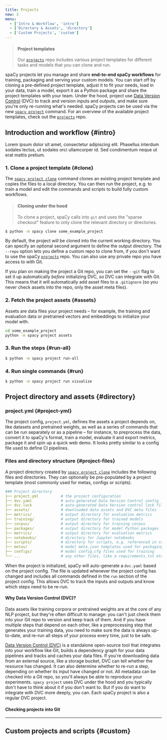 ```yaml
---
title: Projects
new: 3
menu:
  - ['Intro & Workflow', 'intro']
  - ['Directory & Assets', 'directory']
  - ['Custom Projects', 'custom']
---
```


> #### Project templates
>
> Our [`projects`](https://github.com/explosion/projects) repo includes various
> project templates for different tasks and models that you can clone and run.

<!-- TODO: write more about templates in aside -->

spaCy projects let you manage and share **end-to-end spaCy workflows** for
training, packaging and serving your custom models. You can start off by cloning
a pre-defined project template, adjust it to fit your needs, load in your data,
train a model, export it as a Python package and share the project templates
with your team. Under the hood, project use
[Data Version Control](https://dvc.org) (DVC) to track and version inputs and
outputs, and make sure you're only re-running what's needed. spaCy projects can
be used via the new [`spacy project`](/api/cli#project) command. For an overview
of the available project templates, check out the
[`projects`](https://github.com/explosion/projects) repo.

## Introduction and workflow {#intro}

<!-- TODO: decide how to introduce concept -->

<Project id="some_example_project">

Lorem ipsum dolor sit amet, consectetur adipiscing elit. Phasellus interdum
sodales lectus, ut sodales orci ullamcorper id. Sed condimentum neque ut erat
mattis pretium.

</Project>

### 1. Clone a project template {#clone}

The [`spacy project clone`](/api/cli#project-clone) command clones an existing
project template and copies the files to a local directory. You can then run the
project, e.g. to train a model and edit the commands and scripts to build fully
custom workflows.

> #### Cloning under the hood
>
> To clone a project, spaCy calls into `git` and uses the "sparse checkout"
> feature to only clone the relevant directory or directories.

```bash
$ python -m spacy clone some_example_project
```

By default, the project will be cloned into the current working directory. You
can specify an optional second argument to define the output directory. The
`--repo` option lets you define a custom repo to clone from, if you don't want
to use the spaCy [`projects`](https://github.com/explosion/projects) repo. You
can also use any private repo you have access to with Git.

If you plan on making the project a Git repo, you can set the `--git` flag to
set it up automatically _before_ initializing DVC, so DVC can integrate with
Git. This means that it will automatically add asset files to a `.gitignore` (so
you never check assets into the repo, only the asset meta files).

### 2. Fetch the project assets {#assets}

Assets are data files your project needs – for example, the training and
evaluation data or pretrained vectors and embeddings to initialize your model
with. <!-- TODO: ... -->

```bash
cd some_example_project
python -m spacy project assets
```

### 3. Run the steps {#run-all}

```bash
$ python -m spacy project run-all
```

### 4. Run single commands {#run}

```bash
$ python -m spacy project run visualize
```

## Project directory and assets {#directory}

### project.yml {#project-yml}

The project config, `project.yml`, defines the assets a project depends on, like
datasets and pretrained weights, as well as a series of commands that can be run
separately or as a pipeline – for instance, to preprocess the data, convert it
to spaCy's format, train a model, evaluate it and export metrics, package it and
spin up a quick web demo. It looks pretty similar to a config file used to
define CI pipelines.

<!-- TODO: include example etc. -->

### Files and directory structure {#project-files}

A project directory created by [`spacy project clone`](/api/cli#project-clone)
includes the following files and directories. They can optionally be
pre-populated by a project template (most commonly used for metas, configs or
scripts).

```yaml
### Project directory
├── project.yml          # the project configuration
├── dvc.yaml             # auto-generated Data Version Control config
├── dvc.lock             # auto-generated Data Version control lock file
├── assets/              # downloaded data assets and DVC meta files
├── metrics/             # output directory for evaluation metrics
├── training/            # output directory for trained models
├── corpus/              # output directory for training corpus
├── packages/            # output directory for model Python packages
├── metrics/             # output directory for evaluation metrics
├── notebooks/           # directory for Jupyter notebooks
├── scripts/             # directory for scripts, e.g. referenced in commands
├── metas/               # model meta.json templates used for packaging
├── configs/             # model config.cfg files used for training
└── ...                  # any other files, like a requirements.txt etc.
```

When the project is initialized, spaCy will auto-generate a `dvc.yaml` based on
the project config. The file is updated whenever the project config has changed
and includes all commands defined in the `run` section of the project config.
This allows DVC to track the inputs and outputs and know which steps need to be
re-run.

#### Why Data Version Control (DVC)?

Data assets like training corpora or pretrained weights are at the core of any
NLP project, but they're often difficult to manage: you can't just check them
into your Git repo to version and keep track of them. And if you have multiple
steps that depend on each other, like a preprocessing step that generates your
training data, you need to make sure the data is always up-to-date, and re-run
all steps of your process every time, just to be safe.

[Data Version Control (DVC)](https://dvc.org) is a standalone open-source tool
that integrates into your workflow like Git, builds a dependency graph for your
data pipelines and tracks and caches your data files. If you're downloading data
from an external source, like a storage bucket, DVC can tell whether the
resource has changed. It can also determine whether to re-run a step, depending
on whether its input have changed or not. All metadata can be checked into a Git
repo, so you'll always be able to reproduce your experiments. `spacy project`
uses DVC under the hood and you typically don't have to think about it if you
don't want to. But if you do want to integrate with DVC more deeply, you can.
Each spaCy project is also a regular DVC project.

#### Checking projects into Git

---

## Custom projects and scripts {#custom}
